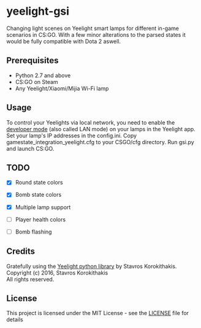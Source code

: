 # yeelight-gsi
Changing light scenes on Yeelight smart lamps for different in-game scenarios in CS:GO. With a few minor alterations to the parsed states it would be fully compatible with Dota 2 aswell.

## Prerequisites
- Python 2.7 and above
- CS:GO on Steam
- Any Yeelight/Xiaomi/Mijia Wi-Fi lamp

## Usage
To control your Yeelights via local network, you need to enable the [developer mode](https://www.yeelight.com/en_US/developer) (also called LAN mode) on your lamps in the Yeelight app.
Set your lamp's IP addresses in the config.ini.
Copy gamestate_integration_yeelight.cfg to your CSGO/cfg directory. Run gsi.py and launch CS:GO.

## TODO

- [x] Round state colors
- [x] Bomb state colors
- [X] Multiple lamp support
- [ ] Player health colors
- [ ] Bomb flashing


## Credits
Gratefully using the [Yeelight python library](https://github.com/skorokithakis/python-yeelight/) by Stavros Korokithakis.  
Copyright (c) 2016, Stavros Korokithakis  
All rights reserved.

## License
This project is licensed under the MIT License - see the [LICENSE](LICENSE) file for details
